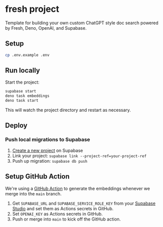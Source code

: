 # fresh project

Template for building your own custom ChatGPT style doc search powered by Fresh,
Deno, OpenAI, and Supabase.

## Setup

```bash
cp .env.example .env
```

## Run locally

Start the project:

```bash
supabase start
deno task embeddings
deno task start
```

This will watch the project directory and restart as necessary.

## Deploy

### Push local migrations to Supabase

1. [Create a new project](https://app.supabase.com/projects) on Supabase
2. Link your project: `supabase link --project-ref=your-project-ref`
3. Push up migration: `supabase db push`

## Setup GitHub Action

We're using a [GitHub Action](./.github/workflows/generate-embeddings.yaml) to
generate the embeddings whenever we merge into the `main` branch.

1. Get `SUPABASE_URL` and `SUPABASE_SERVICE_ROLE_KEY` from your
   [Supabase Studio](https://app.supabase.com/project/_/settings/api) and set
   them as Actions secrets in GitHub.
2. Set `OPENAI_KEY` as Actions secrets in GitHub.
3. Push or merge into `main` to kick off the GitHub action.
